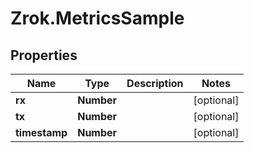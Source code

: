# Zrok.MetricsSample

## Properties

Name | Type | Description | Notes
------------ | ------------- | ------------- | -------------
**rx** | **Number** |  | [optional] 
**tx** | **Number** |  | [optional] 
**timestamp** | **Number** |  | [optional] 


